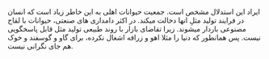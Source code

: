 ایراد این استدلال مشخص است. جمعیت حیوانات اهلی به این خاطر زیاد است که انسان در فرایند تولید مثلِ انها دخالت میکند. در اکثر دامداری های صنعتی، حیوانات با لقاح مصنوعی باردار میشوند. زیرا تقاضای بازار با روند طبیعی تولید مثل قابل پاسخگویی نیست. پس همانطور که دنیا را مثلا اهو و زرافه اشغال نکرده، برای گاو و گوسفند و خوک هم جای نگرانی نیست.

